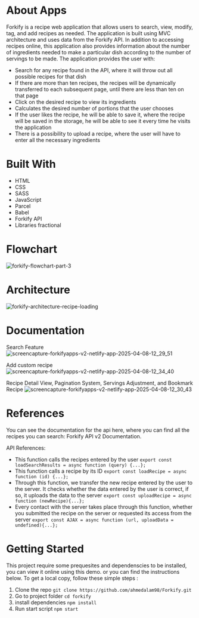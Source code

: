 # About Apps
Forkify is a recipe web application that allows users to search, view, modify, tag, and add recipes as needed. The application is built using MVC architecture and uses data from the Forkify API. In addition to accessing recipes online, this application also provides information about the number of ingredients needed to make a particular dish according to the number of servings to be made. The application provides the user with:
- Search for any recipe found in the API, where it will throw out all possible recipes for that dish
- If there are more than ten recipes, the recipes will be dynamically transferred to each subsequent page, until there are less than ten on that page
- Click on the desired recipe to view its ingredients
- Calculates the desired number of portions that the user chooses
- If the user likes the recipe, he will be able to save it, where the recipe will be saved in the storage, he will be able to see it every time he visits the application
- There is a possibility to upload a recipe, where the user will have to enter all the necessary ingredients

# Built With
- HTML
- CSS
- SASS
- JavaScript
- Parcel
- Babel
- Forkify API
- Libraries fractional

# Flowchart
![forkify-flowchart-part-3](https://github.com/user-attachments/assets/36e9bece-5c2e-4eab-a926-acf834549d5f)

# Architecture
![forkify-architecture-recipe-loading](https://github.com/user-attachments/assets/3041db00-9010-480b-8526-94cf07f58ab3)

# Documentation
Search Feature
![screencapture-forkifyapps-v2-netlify-app-2025-04-08-12_29_51](https://github.com/user-attachments/assets/efb7ef40-2d4f-4035-85ce-4f260c87e4dc)

Add custom recipe
![screencapture-forkifyapps-v2-netlify-app-2025-04-08-12_34_40](https://github.com/user-attachments/assets/7daf4be9-2016-452b-9259-182dc24e3657)

Recipe Detail View, Pagination System, Servings Adjustment, and Bookmark Recipe
![screencapture-forkifyapps-v2-netlify-app-2025-04-08-12_30_43](https://github.com/user-attachments/assets/fe420fd8-947b-4a32-bedd-afe049166eae)

# References
You can see the documentation for the api here, where you can find all the recipes you can search: Forkify API v2 Documentation.

API References: 
- This function calls the recipes entered by the user
`export const loadSearchResults = async function (query) {...};`
- This function calls a recipe by its ID
`export const loadRecipe = async function (id) {...};`
- Through this function, we transfer the new recipe entered by the user to the server. It checks whether the data entered by the user is correct, if so, it uploads the data to the server
`export const uploadRecipe = async function (newRecipe){...};`
- Every contact with the server takes place through this function, whether you submitted the recipe on the server or requested its access from the server
`export const AJAX = async function (url, uploadData = undefined){...};`

# Getting Started
This project require some prequesites and dependenscies to be installed, you can view it online using this demo. or you can find the instructions below. To get a local copy, follow these simple steps :
1. Clone the repo `git clone https://github.com/ahmedalam98/Forkify.git`
2. Go to project folder `cd forkify`
3. install dependencies `npm install`
4. Run start script `npm start`
